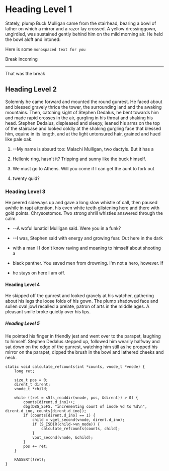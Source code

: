 

# Heading Level 1

Stately, plump Buck Mulligan came from the stairhead, bearing a bowl of
lather on which a mirror and a razor lay crossed. A yellow dressinggown,
ungirdled, was sustained gently behind him on the mild morning air. He
held the bowl aloft and intoned:

Here is some `monospaced text for you`

Break Incoming

---

That was the break

## Heading Level 2

Solemnly he came forward and mounted the round gunrest. He faced about
and blessed gravely thrice the tower, the surrounding land and the
awaking mountains. Then, catching sight of Stephen Dedalus, he bent
towards him and made rapid crosses in the air, gurgling in his throat
and shaking his head. Stephen Dedalus, displeased and sleepy, leaned
his arms on the top of the staircase and looked coldly at the shaking
gurgling face that blessed him, equine in its length, and at the light
untonsured hair, grained and hued like pale oak.

1. --My name is absurd too: Malachi Mulligan, two dactyls. But it has a

2. Hellenic ring, hasn't it? Tripping and sunny like the buck himself.

3. We must go to Athens. Will you come if I can get the aunt to fork out

4. twenty quid?



### Heading Level 3

He peered sideways up and gave a long slow whistle of call, then paused
awhile in rapt attention, his even white teeth glistening here and there
with gold points. Chrysostomos. Two strong shrill whistles answered
through the calm.

- --A woful lunatic! Mulligan said. Were you in a funk?

- --I was, Stephen said with energy and growing fear. Out here in the dark

- with a man I I don't know raving and moaning to himself about shooting a

- black panther. You saved men from drowning. I'm not a hero, however. If

- he stays on here I am off.


#### Heading Level 4

He skipped off the gunrest and looked gravely at his watcher, gathering
about his legs the loose folds of his gown. The plump shadowed face and
sullen oval jowl recalled a prelate, patron of arts in the middle ages.
A pleasant smile broke quietly over his lips.


##### Heading Level 5

He pointed his finger in friendly jest and went over to the parapet,
laughing to himself. Stephen Dedalus stepped up, followed him wearily
halfway and sat down on the edge of the gunrest, watching him still as
he propped his mirror on the parapet, dipped the brush in the bowl and
lathered cheeks and neck.


```
static void calculate_refcounts(int *counts, vnode_t *vnode) {
    long ret;

    size_t pos = 0;
    dirent_t dirent;
    vnode_t *child;

    while ((ret = s5fs_readdir(vnode, pos, &dirent)) > 0) {
        counts[dirent.d_ino]++;
        dbg(DBG_S5FS, "incrementing count of inode %d to %d\n", dirent.d_ino, counts[dirent.d_ino]);
        if (counts[dirent.d_ino] == 1) {
            child = vget_second(vnode, dirent.d_ino);
            if (S_ISDIR(child->vn_mode)) {
                calculate_refcounts(counts, child);
            }
            vput_second(vnode, &child);
        }
        pos += ret;
    }

    KASSERT(!ret);
}
```
